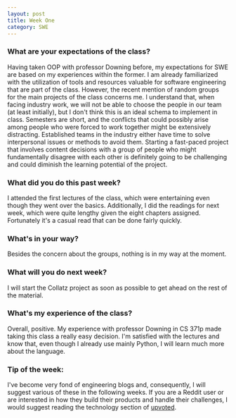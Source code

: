 ```yaml
---
layout: post
title: Week One
category: SWE
---
```


### What are your expectations of the class?
Having taken OOP with professor Downing before, my expectations for SWE are based on my experiences within the former. I am already familiarized with the utilization of tools and resources valuable for software engineering that are part of the class. However, the recent mention of random groups for the main projects of the class concerns me. I understand that, when facing industry work, we will not be able to choose the people in our team (at least initially), but I don't think this is an ideal schema to implement in class. Semesters are short, and the conflicts that could possibly arise among people who were forced to work together might be extensively distracting. Established teams in the industry either have time to solve interpersonal issues or methods to avoid them. Starting a fast-paced project that involves content decisions with a group of people who might fundamentally disagree with each other is definitely going to be challenging and could diminish the learning potential of the project.

### What did you do this past week?
I attended the first lectures of the class, which were entertaining even though they went over the basics. Additionally, I did the readings for next week, which were quite lengthy given the eight chapters assigned. Fortunately it's a casual read that can be done fairly quickly.

### What's in your way?
Besides the concern about the groups, nothing is in my way at the moment.

### What will you do next week?
I will start the Collatz project as soon as possible to get ahead on the rest of the material.

### What's my experience of the class?
Overall, positive. My experience with professor Downing in CS 371p made taking this class a really easy decision. I'm satisfied with the lectures and know that, even though I already use mainly Python, I will learn much more about the language.

### Tip of the week:
I've become very fond of engineering blogs and, consequently, I will suggest various of these in the following weeks. If you are a Reddit user or are interested in how they build their products and handle their challenges, I would suggest reading the technology section of [upvoted](https://upvoted.com).
